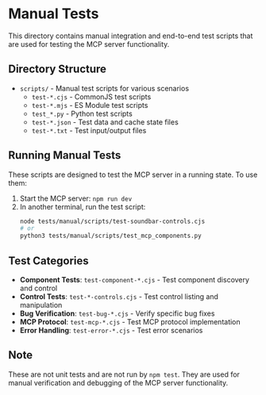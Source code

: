 # Manual Tests

This directory contains manual integration and end-to-end test scripts that are used for testing the MCP server functionality.

## Directory Structure

- `scripts/` - Manual test scripts for various scenarios
  - `test-*.cjs` - CommonJS test scripts
  - `test-*.mjs` - ES Module test scripts
  - `test_*.py` - Python test scripts
  - `test-*.json` - Test data and cache state files
  - `test-*.txt` - Test input/output files

## Running Manual Tests

These scripts are designed to test the MCP server in a running state. To use them:

1. Start the MCP server: `npm run dev`
2. In another terminal, run the test script:
   ```bash
   node tests/manual/scripts/test-soundbar-controls.cjs
   # or
   python3 tests/manual/scripts/test_mcp_components.py
   ```

## Test Categories

- **Component Tests**: `test-component-*.cjs` - Test component discovery and control
- **Control Tests**: `test-*-controls.cjs` - Test control listing and manipulation
- **Bug Verification**: `test-bug-*.cjs` - Verify specific bug fixes
- **MCP Protocol**: `test-mcp-*.cjs` - Test MCP protocol implementation
- **Error Handling**: `test-error-*.cjs` - Test error scenarios

## Note

These are not unit tests and are not run by `npm test`. They are used for manual verification and debugging of the MCP server functionality.